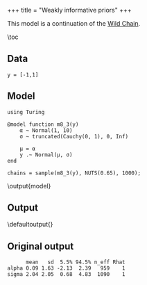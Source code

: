 +++
title = "Weakly informative priors"
+++

This model is a continuation of the [Wild Chain](/models/wild-chain).

\toc

## Data

```julia:data
y = [-1,1]
```

## Model

```julia:model
using Turing

@model function m8_3(y)
    α ~ Normal(1, 10)
    σ ~ truncated(Cauchy(0, 1), 0, Inf)

    μ = α
    y .~ Normal(μ, σ)
end

chains = sample(m8_3(y), NUTS(0.65), 1000);
```
\output{model}

## Output

\defaultoutput{}

## Original output

```
      mean   sd  5.5% 94.5% n_eff Rhat
alpha 0.09 1.63 -2.13  2.39   959    1
sigma 2.04 2.05  0.68  4.83  1090    1
```
